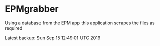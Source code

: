 # EPMgrabber
Using a database from the EPM app this application scrapes the files as required


Latest backup: Sun Sep 15 12:49:01 UTC 2019
